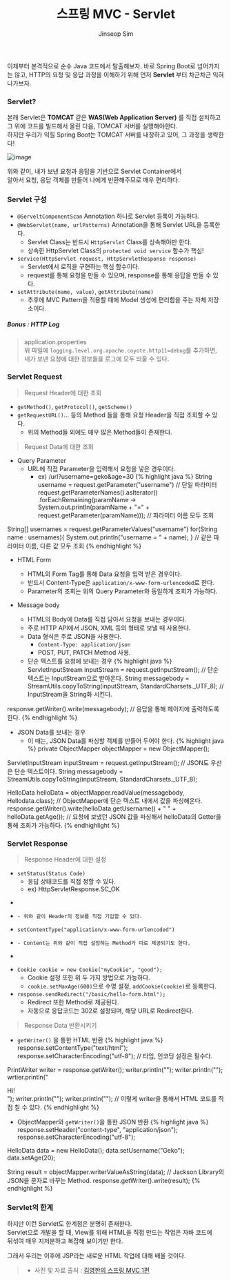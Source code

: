 ﻿---
layout: post
title: "스프링 MVC - Servlet"
categories: Springboot
tags: [java]
author:
  - Jinseop Sim
---

이제부터 본격적으로 순수 Java 코드에서 탈출해보자.
바로 Spring Boot로 넘어가지는 않고, HTTP의 요청 및 응답 과정을 이해하기 위해
먼저 __Servlet__ 부터 차근차근 익혀나가보자.

### Servlet?

본래 Servlet은 __TOMCAT__ 같은 __WAS(Web Application Server)__ 를 직접 설치하고 
그 위에 코드를 빌드해서 올린 다음, TOMCAT 서버를 실행해야한다.  
하지만 우리가 익힐 Spring Boot는 TOMCAT 서버를 내장하고 있어, 그 과정을 생략한다!  

![image](https://user-images.githubusercontent.com/71700079/178989143-f134b6b9-e0b2-4dbb-b363-f0326cb47a1c.png)  

위와 같이, 내가 보낸 요청과 응답을 기반으로 Servlet Container에서  
알아서 요청, 응답 객체를 만들어 나에게 반환해주므로 매우 편리하다.  

### Servlet 구성
- ```@ServeltComponentScan``` Annotation 하나로 Servlet 등록이 가능하다.
- ```@WebServlet(name, urlPatterns)``` Annotation을 통해 Servlet URL을 등록한다.  
  - Servlet Class는 반드시 ```HttpServlet``` Class를 상속해야만 한다.
  - 상속한 HttpServlet Class의 ```protected void service``` 함수가 핵심!  
- ```service(HttpServlet request, HttpServletResponse response)```
  - Servlet에서 로직을 구현하는 핵심 함수이다.
  - request를 통해 요청을 만들 수 있으며, response를 통해 응답을 만들 수 있다.
- ```setAttribute(name, value)```, ```getAttribute(name)```
  - 추후에 MVC Pattern을 적용할 때에 Model 생성에 편리함을 주는 자체 저장소이다.

##### Bonus : HTTP Log
> application.properties  
위 파일에 ```logging.level.org.apache.coyote.http11=debug```를 추가하면,  
내가 보낸 요청에 대한 정보들을 로그에 모두 띄울 수 있다.  

### Servlet Request
> Request Header에 대한 조회  
- ```getMethod()```, ```getProtocol()```, ```getScheme()```
- ```getRequestURL()```... 등의 Method 들을 통해 요청 Header을 직접 조회할 수 있다.
  - 위의 Method들 외에도 매우 많은 Method들이 존재한다.

> Request Data에 대한 조회  
- Query Parameter
  - URL에 직접 Parameter을 입력해서 요청을 넣은 경우이다.
    - ex) /url?username=geko&age=30
{% highlight java %}
String username = request.getParameter("username") // 단일 파라미터
request.getParameterNames().asIterator()
       .forEachRemaining(paramName -> System.out.println(paramName +
       "=" + request.getParameter(paramName)));
// 파라미터 이름 모두 조회

String[] usernames = request.getParameterValues("username")
for(String name : usernames){
    System.out.println("username = " + name);
}
// 같은 파라미터 이름, 다른 값 모두 조회
{% endhighlight %}  

- HTML Form
  - HTML의 Form Tag를 통해 Data 요청을 입력 받은 경우이다.
  - 반드시 Content-Type은 ```application/x-www-form-urlencoded```로 한다.
  - Parameter의 조회는 위의 Query Parameter와 동일하게 조회가 가능하다.  

- Message body
  - HTML의 Body에 Data를 직접 담아서 요청을 보내는 경우이다.
  - 주로 HTTP API에서 JSON, XML 등의 형태로 보낼 때 사용한다.
  - Data 형식은 주로 JSON을 사용한다.
    - ```Content-Type: application/json```
    - POST, PUT, PATCH Method 사용.
  - 단순 텍스트를 요청에 보내는 경우
{% highlight java %}
ServletInputStream inputStream = request.getInputStream();
// 단순 텍스트는 InputStream으로 받아온다.
String messagebody = StreamUtils.copyToString(inputStream, StandardCharsets._UTF_8);
// InputStream을 String화 시킨다.

response.getWriter().write(messagebody);
// 응답을 통해 페이지에 출력하도록 한다.
{% endhighlight %}
  - JSON Data를 보내는 경우
    - 이 때는, JSON Data를 파싱할 객체를 만들어 두어야 한다.
{% highlight java %}
private ObjectMapper objectMapper = new ObjectMapper();

ServletInputStream inputStream = request.getInputStream();
// JSON도 우선은 단순 텍스트이다.
String messagebody = StreamUtils.copyToString(inputStream, StandardCharsets._UTF_8);

HelloData helloData = objectMapper.readValue(messagebody, Hellodata.class);
// ObjectMapper에 단순 텍스트 내에서 값을 파싱해온다.
response.getWriter().write(helloData.getUsername() + " " + helloData.getAge());
// 요청에 보냈던 JSON 값을 파싱해서 helloData의 Getter을 통해 조회가 가능하다.
{% endhighlight %}

### Servlet Response
> Response Header에 대한 설정  
- ```setStatus(Status Code)```
  - 응답 상태코드를 직접 정할 수 있다.
  - ex) HttpServletResponse.SC_OK
- ```setHeader("Content-Type", "text/plain;charset=utf-8");
- ```setHeader("Cache-Control", "no-cache, no-store, must-revalidate");
  - 위와 같이 Header의 정보를 직접 기입할 수 있다.
- ```setContentType("application/x-www-form-urlencoded")```
- ```setCharacterEncoding("utf-8");
  - Content는 위와 같이 직접 설정하는 Method가 따로 제공되기도 한다.
- ```setHeader("Set-Cookie", "myCookie=good"; Max-Age=600");
- ```Cookie cookie = new Cookie("myCookie", "good");```
  - Cookie 설정 또한 위 두 가지 방법으로 가능하다.
  - ```cookie.setMaxAge(600)```으로 수명 설정, ```addCookie(cookie)```로 등록한다.
- ```response.sendRedirect("/basic/hello-form.html");```
  - Redirect 또한 Method로 제공된다.
  - 자동으로 응답코드는 302로 설정되며, 해당 URL로 Redirect한다.

> Response Data 반환시키기  
- ```getWriter()``` 을 통한 HTML 반환
{% highlight java %}
response.setContentType("text/html");
response.setCharacterEncoding("utf-8");
// 타입, 인코딩 설정은 필수다.

PrintWriter writer = response.getWriter();
writer.println("<html>");
writer.println("<body>");
wrtier.println("  <div>Hi!</div>");
writer.println("</body>");
writer.println("</html>");
// 이렇게 writer을 통해서 HTML 코드를 직접 칠 수 있다.
{% endhighlight %}

- ObjectMapper와 ```getWriter()```을 통한 JSON 반환
{% highlight java %}
response.setHeader("content-type", "application/json");
response.setCharacterEncoding("utf-8");

HelloData data = new HelloData();
data.setUsername("Geko");
data.setAge(20);

String result = objectMapper.writerValueAsString(data);
// Jackson Library의 JSON을 문자로 바꾸는 Method.
response.getWriter().write(result);
{% endhighlight %}

### Servlet의 한계
하지만 이런 Servlet도 한계점은 분명히 존재한다.  
Servlet으로 개발을 할 때, View를 위해 HTML을 직접 만드는 작업은 자바 코드에  
뒤섞여 매우 지저분하고 복잡해 보이기만 한다.  

그래서 우리는 이후에 JSP라는 새로운 HTML 작업에 대해 배울 것이다.  

> - 사진 및 자료 출처 : [김영한의 스프링 MVC 1편](https://www.inflearn.com/course/%EC%8A%A4%ED%94%84%EB%A7%81-mvc-1/dashboard)